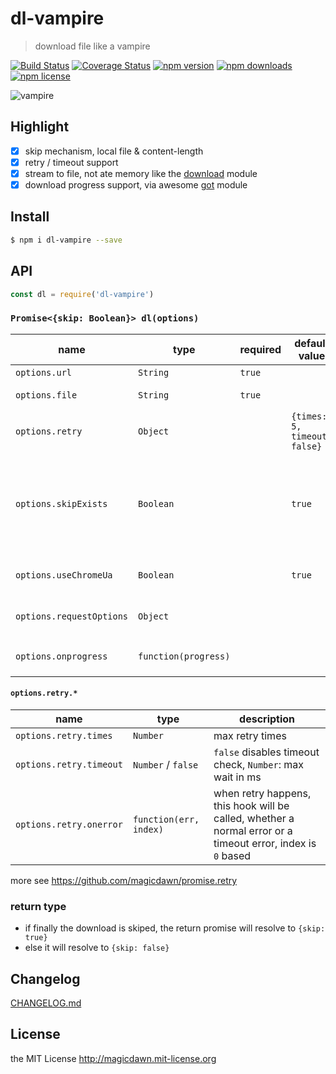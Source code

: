 # dl-vampire

> download file like a vampire

[![Build Status](https://img.shields.io/travis/magicdawn/dl-vampire.svg?style=flat-square)](https://travis-ci.org/magicdawn/dl-vampire)
[![Coverage Status](https://img.shields.io/codecov/c/github/magicdawn/dl-vampire.svg?style=flat-square)](https://codecov.io/gh/magicdawn/dl-vampire)
[![npm version](https://img.shields.io/npm/v/dl-vampire.svg?style=flat-square)](https://www.npmjs.com/package/dl-vampire)
[![npm downloads](https://img.shields.io/npm/dm/dl-vampire.svg?style=flat-square)](https://www.npmjs.com/package/dl-vampire)
[![npm license](https://img.shields.io/npm/l/dl-vampire.svg?style=flat-square)](http://magicdawn.mit-license.org)

![vampire](https://cdn.jsdelivr.net/gh/magicdawn/dl-vampire/vampire.jpeg)

## Highlight

- [x] skip mechanism, local file & content-length
- [x] retry / timeout support
- [x] stream to file, not ate memory like the [download](https://github.com/kevva/download/issues?utf8=%E2%9C%93&q=memory+) module
- [x] download progress support, via awesome [got](https://github.com/sindresorhus/got) module

## Install

```sh
$ npm i dl-vampire --save
```

## API

```js
const dl = require('dl-vampire')
```

### `Promise<{skip: Boolean}> dl(options)`

| name                     | type                 | required | default value                | description                                                                                                         |
| ------------------------ | -------------------- | -------- | ---------------------------- | ------------------------------------------------------------------------------------------------------------------- |
| `options.url`            | `String`             | `true`   |                              | the download url                                                                                                    |
| `options.file`           | `String`             | `true`   |                              | the local target file path                                                                                          |
| `options.retry`          | `Object`             |          | `{times: 5, timeout: false}` | retry options, will pass to [promise.retry](https://github.com/magicdawn/promise.retry#pretry)                      |
| `options.skipExists`     | `Boolean`            |          | `true`                       | if local file already exists _AND_ file stat size match response `content-length` size, the download will be skiped |
| `options.useChromeUa`    | `Boolean`            |          | `true`                       | use `user-agent` of the Chrome Browser                                                                              |
| `options.requestOptions` | `Object`             |          |                              | custom request options, see [request options](https://github.com/request/request#requestoptions-callback)           |
| `options.onprogress`     | `function(progress)` |          |                              | [got `downloadProgress` event listener](https://github.com/sindresorhus/got#ondownloadprogress-progress)            |

#### `options.retry.*`

| name                    | type                   | description                                                                                                 |
| ----------------------- | ---------------------- | ----------------------------------------------------------------------------------------------------------- |
| `options.retry.times`   | `Number`               | max retry times                                                                                             |
| `options.retry.timeout` | `Number` / `false`     | `false` disables timeout check, `Number`: max wait in ms                                                    |
| `options.retry.onerror` | `function(err, index)` | when retry happens, this hook will be called, whether a normal error or a timeout error, index is `0` based |

more see https://github.com/magicdawn/promise.retry

### return type

- if finally the download is skiped, the return promise will resolve to `{skip: true}`
- else it will resolve to `{skip: false}`

## Changelog

[CHANGELOG.md](CHANGELOG.md)

## License

the MIT License http://magicdawn.mit-license.org
